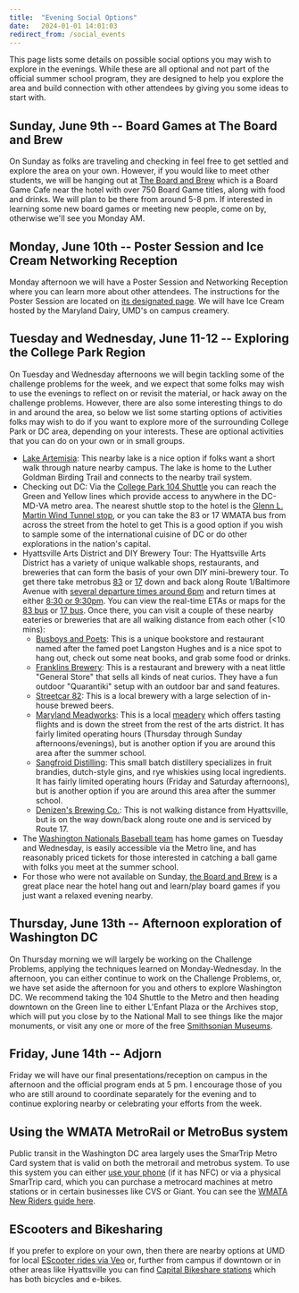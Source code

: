 ```yaml
---
title:  "Evening Social Options"
date:   2024-01-01 14:01:03
redirect_from: /social_events
---
```


This page lists some details on possible social options you may wish to explore in the evenings. While these are all optional and not part of the official summer school program, they are designed to help you explore the area and build connection with other attendees by giving you some ideas to start with.

## Sunday, June 9th -- Board Games at The Board and Brew

On Sunday as folks are traveling and checking in feel free to get settled and explore the area on your own. However, if you would like to meet other students, we will be hanging out at [The Board and Brew](https://www.theboardandbrew.com/) which is a Board Game Cafe near the hotel with over 750 Board Game titles, along with food and drinks. We will plan to be there from around 5-8 pm. If interested in learning some new board games or meeting new people, come on by, otherwise we'll see you Monday AM.

## Monday, June 10th -- Poster Session and Ice Cream Networking Reception

Monday afternoon we will have a Poster Session and Networking Reception where you can learn more about other attendees. The instructions for the Poster Session are located on [its designated page](../poster_session). We will have Ice Cream hosted by the Maryland Dairy, UMD's on campus creamery.

## Tuesday and Wednesday, June 11-12 -- Exploring the College Park Region

On Tuesday and Wednesday afternoons we will begin tackling some of the challenge problems for the week, and we expect that some folks may wish to use the evenings to reflect on or revisit the material, or hack away on the challenge problems. However, there are also some interesting things to do in and around the area, so below we list some starting options of activities folks may wish to do if you want to explore more of the surrounding College Park or DC area, depending on your interests. These are optional activities that you can do on your own or in small groups.

* [Lake Artemisia](https://www.pgparks.com/3244/Lake-Artemesia-Natural-Area): This nearby lake is a nice option if folks want a short walk through nature nearby campus. The lake is home to the Luther Goldman Birding Trail and connects to the nearby trail system.
* Checking out DC: Via the [College Park 104 Shuttle](https://transportation.umd.edu/shuttle-um/104/801) you can reach the Green and Yellow lines which provide access to anywhere in the DC-MD-VA metro area. The nearest shuttle stop to the hotel is the [Glenn L. Martin Wind Tunnel stop](https://transportation.umd.edu/shuttle-um/104/801#edit-group-map), or you can take the 83 or 17 WMATA bus from across the street from the hotel to get This is a good option if you wish to sample some of the international cuisine of DC or do other explorations in the nation's capital.
* Hyattsville Arts District and DIY Brewery Tour: The Hyattsville Arts District has a variety of unique walkable shops, restaurants, and breweries that can form the basis of your own DIY mini-brewery tour. To get there take metrobus [83](https://buseta.wmata.com/m/index?q=83&l=) or [17](https://www.princegeorgescountymd.gov/3437/Route-17) down and back along Route 1/Baltimore Avenue with [several departure times around 6pm](https://www.google.com/maps/dir/Busboys+and+Poets,+Baltimore+Avenue,+Hyattsville,+MD/Cambria+Hotel+College+Park,+8321+Baltimore+Ave,+College+Park,+MD+20740/@38.9739144,-76.9508026,14z/data=!3m1!4b1!4m18!4m17!1m5!1m1!1s0x89b7c72039fae4d9:0x9222def276b7e5b2!2m2!1d-76.9400954!2d38.9550801!1m5!1m1!1s0x89b7c6a664c04e1b:0x41fd0cccdd1066b8!2m2!1d-76.9324168!2d38.9932188!2m3!6e0!7e2!8j1658858400!3e3) and return times at either [8:30 or 9:30pm](https://www.google.com/maps/dir/Busboys+and+Poets,+Baltimore+Avenue,+Hyattsville,+MD/Cambria+Hotel+College+Park,+8321+Baltimore+Ave,+College+Park,+MD+20740/@38.9739144,-76.9608474,14z/data=!3m1!4b1!4m18!4m17!1m5!1m1!1s0x89b7c72039fae4d9:0x9222def276b7e5b2!2m2!1d-76.9400954!2d38.9550801!1m5!1m1!1s0x89b7c6a664c04e1b:0x41fd0cccdd1066b8!2m2!1d-76.9324168!2d38.9932188!2m3!6e0!7e2!8j1658867400!3e3). You can view the real-time ETAs or maps for the [83 bus](https://buseta.wmata.com/m/index?q=83&l=) or [17 bus](https://map.pgcwifi.com/map?routes=17). Once there, you can visit a couple of these nearby eateries or breweries that are all walking distance from each other (<10 mins):
  * [Busboys and Poets](https://www.busboysandpoets.com/locations/?location=hyattsville&venue=hyattsville): This is a unique bookstore and restaurant named after the famed poet Langston Hughes and is a nice spot to hang out, check out some neat books, and grab some food or drinks.
  * [Franklins Brewery](https://franklinsbrewery.com/): This is a restaurant and brewery with a neat little "General Store" that sells all kinds of neat curios. They have a fun outdoor "Quarantiki" setup with an outdoor bar and sand features.
  * [Streetcar 82](https://www.streetcar82brewing.com/): This is a local brewery with a large selection of in-house brewed beers.
  * [Maryland Meadworks](https://www.marylandmeadworks.com/): This is a local [meadery](https://en.wikipedia.org/wiki/Mead) which offers tasting flights and is down the street from the rest of the arts district. It has fairly limited operating hours (Thursday through Sunday afternoons/evenings), but is another option if you are around this area after the summer school.
  * [Sangfroid Distilling](https://www.sangfroiddistilling.com/): This small batch distillery specializes in fruit brandies, dutch-style gins, and rye whiskies using local ingredients. It has fairly limited operating hours (Friday and Saturday afternoons), but is another option if you are around this area after the summer school.
  * [Denizen's Brewing Co.](https://www.google.com/maps/place/Denizens+Brewing+Co.+-+Riverdale+Park/@38.9699817,-76.938635,17z/data=!3m1!4b1!4m5!3m4!1s0x89b7c792b9d97c61:0x56290949599d039!8m2!3d38.9699366!4d-76.9364554): This is not walking distance from Hyattsville, but is on the way down/back along route one and is serviced by Route 17.
* The [Washington Nationals Baseball team](https://www.mlb.com/nationals) has home games on Tuesday and Wednesday, is easily accessible via the Metro line, and has reasonably priced tickets for those interested in catching a ball game with folks you meet at the summer school.
* For those who were not available on Sunday, [the Board and Brew](https://www.theboardandbrew.com/) is a great place near the hotel hang out and learn/play board games if you just want a relaxed evening nearby.


## Thursday, June 13th -- Afternoon exploration of Washington DC

On Thursday morning we will largely be working on the Challenge Problems, applying the techniques learned on Monday-Wednesday. In the afternoon, you can either continue to work on the Challenge Problems, or, we have set aside the afternoon for you and others to explore Washington DC. We recommend taking the 104 Shuttle to the Metro and then heading downtown on the Green line to either L'Enfant Plaza or the Archives stop, which will put you close by to the National Mall to see things like the major monuments, or visit any one or more of the free [Smithsonian Museums](https://www.si.edu/museums).

## Friday, June 14th -- Adjorn

Friday we will have our final presentations/reception on campus in the afternoon and the official program ends at 5 pm. I encourage those of you who are still around to coordinate separately for the evening and to continue exploring nearby or celebrating your efforts from the week.

## Using the WMATA MetroRail or MetroBus system
Public transit in the Washington DC area largely uses the SmarTrip Metro Card system that is valid on both the metrorail and metrobus system. To use this system you can either [use your phone](https://www.wmata.com/fares/mobilepay/) (if it has NFC) or via a physical SmarTrip card, which you can purchase a metrocard machines at metro stations or in certain businesses like CVS or Giant. You can see the [WMATA New Riders guide here](https://www.wmata.com/rider-guide/new-riders/).

## EScooters and Bikesharing
If you prefer to explore on your own, then there are nearby options at UMD for local [EScooter rides via Veo](https://www.veoride.com/umd/) or, further from campus if downtown or in other areas like Hyattsville you can find [Capital Bikeshare stations](https://capitalbikeshare.com/) which has both bicycles and e-bikes.

